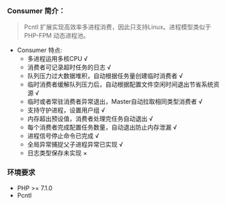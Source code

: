 ### Consumer 简介：
> Pcntl 扩展实现高效率多进程消费，因此只支持Linux。进程模型类似于PHP-FPM 动态进程池。

* Consumer 特点: 
   * 多进程运用多核CPU  √
   * 消费者可记录超时任务的日志  √
   * 队列压力过大数据堆积，自动根据任务量创建临时消费者  √
   * 临时消费者缓解队列压力后，自动根据配置文件空闲时间退出节省系统资源  √
   * 临时或者常驻消费者异常退出，Master自动拉取相同类型消费者  √
   * 支持守护进程，设置用户组  √
   * 内存超出预设值，消费者处理完任务自动退出  √
   * 每个消费者完成配置任务数量，自动退出防止内存泄漏  √
   * 进程信号停止命令已完成  √
   * 全局异常捕捉父子进程异常已实现  √
   * 日志类型保存未实现  ×
  
### 环境要求

* PHP >= 7.1.0
* Pcntl